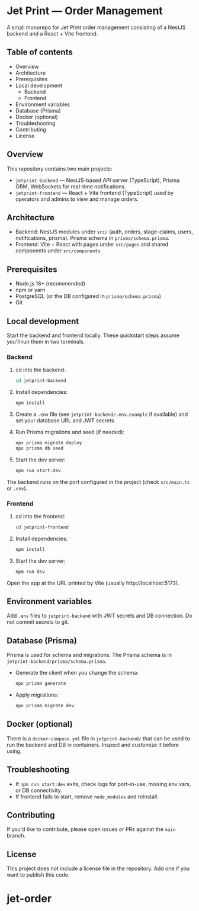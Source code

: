 # Jet Print — Order Management

A small monorepo for Jet Print order management consisting of a NestJS backend and a React + Vite frontend.

## Table of contents

- Overview
- Architecture
- Prerequisites
- Local development
  - Backend
  - Frontend
- Environment variables
- Database (Prisma)
- Docker (optional)
- Troubleshooting
- Contributing
- License

## Overview

This repository contains two main projects:

- `jetprint-backend` — NestJS-based API server (TypeScript), Prisma ORM, WebSockets for real-time notifications.
- `jetprint-frontend` — React + Vite frontend (TypeScript) used by operators and admins to view and manage orders.

## Architecture

- Backend: NestJS modules under `src/` (auth, orders, stage-claims, users, notifications, prisma). Prisma schema in `prisma/schema.prisma`.
- Frontend: Vite + React with pages under `src/pages` and shared components under `src/components`.

## Prerequisites

- Node.js 18+ (recommended)
- npm or yarn
- PostgreSQL (or the DB configured in `prisma/schema.prisma`)
- Git

## Local development

Start the backend and frontend locally. These quickstart steps assume you'll run them in two terminals.

### Backend

1. cd into the backend:

   ```bash
   cd jetprint-backend
   ```

2. Install dependencies:

   ```bash
   npm install
   ```

3. Create a `.env` file (see `jetprint-backend/.env.example` if available) and set your database URL and JWT secrets.

4. Run Prisma migrations and seed (if needed):

   ```bash
   npx prisma migrate deploy
   npx prisma db seed
   ```

5. Start the dev server:

   ```bash
   npm run start:dev
   ```

The backend runs on the port configured in the project (check `src/main.ts` or `.env`).

### Frontend

1. cd into the frontend:

   ```bash
   cd jetprint-frontend
   ```

2. Install dependencies:

   ```bash
   npm install
   ```

3. Start the dev server:

   ```bash
   npm run dev
   ```

Open the app at the URL printed by Vite (usually http://localhost:5173).

## Environment variables

Add `.env` files to `jetprint-backend` with JWT secrets and DB connection. Do not commit secrets to git.

## Database (Prisma)

Prisma is used for schema and migrations. The Prisma schema is in `jetprint-backend/prisma/schema.prisma`.

- Generate the client when you change the schema:

  ```bash
  npx prisma generate
  ```

- Apply migrations:

  ```bash
  npx prisma migrate dev
  ```

## Docker (optional)

There is a `docker-compose.yml` file in `jetprint-backend/` that can be used to run the backend and DB in containers. Inspect and customize it before using.

## Troubleshooting

- If `npm run start:dev` exits, check logs for port-in-use, missing env vars, or DB connectivity.
- If frontend fails to start, remove `node_modules` and reinstall.

## Contributing

If you'd like to contribute, please open issues or PRs against the `main` branch.

## License

This project does not include a license file in the repository. Add one if you want to publish this code.
# jet-order